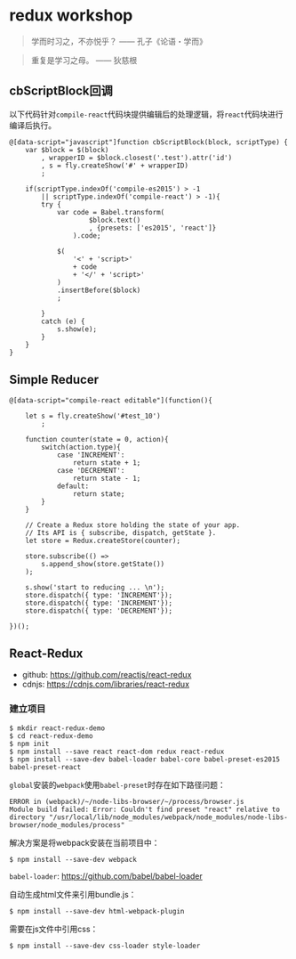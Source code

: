 # redux workshop


> 学而时习之，不亦悦乎？ —— 孔子《论语・学而》

> 重复是学习之母。 —— 狄慈根



<style type="text/css">
@import "http://258i.com/static/bower_components/snippets/css/mp/style.css";
</style>

<script src="http://258i.com/static/bower_components/snippets/js/mp/fly.js"></script>
<script src="http://258i.com/static/build/babel/babel.min.js"></script>
<script src="http://258i.com/static/bower_components/react/react.js"></script>
<script src="http://258i.com/static/bower_components/react/react-dom.js"></script>
<script src="http://258i.com/static/build/redux/redux.min.js"></script> 


## cbScriptBlock回调

以下代码针对`compile-react`代码块提供编辑后的处理逻辑，将`react`代码块进行编译后执行。

    @[data-script="javascript"]function cbScriptBlock(block, scriptType) {
        var $block = $(block)
            , wrapperID = $block.closest('.test').attr('id')
            , s = fly.createShow('#' + wrapperID)
            ;
        
        if(scriptType.indexOf('compile-es2015') > -1
            || scriptType.indexOf('compile-react') > -1){
            try {
                var code = Babel.transform(
                        $block.text()
                        , {presets: ['es2015', 'react']}
                    ).code;

                $(
                    '<' + 'script>'
                    + code
                    + '</' + 'script>'
                )
                .insertBefore($block)
                ;

            }
            catch (e) {
                s.show(e);
            }
        } 
    }




## Simple Reducer

<div id="test_10" class="test">
<div class="test-container">

    @[data-script="compile-react editable"](function(){

        let s = fly.createShow('#test_10')
            ;

        function counter(state = 0, action){
            switch(action.type){
                case 'INCREMENT':
                    return state + 1;
                case 'DECREMENT':
                    return state - 1;
                default:
                    return state;
            }
        }

        // Create a Redux store holding the state of your app.
        // Its API is { subscribe, dispatch, getState }.
        let store = Redux.createStore(counter);

        store.subscribe(() =>
            s.append_show(store.getState())
        );

        s.show('start to reducing ... \n');
        store.dispatch({ type: 'INCREMENT'});
        store.dispatch({ type: 'INCREMENT'});
        store.dispatch({ type: 'DECREMENT'});

    })();

</div>
<div class="test-console"></div>
<div class="test-panel">
</div>
</div>



## React-Redux

* github: <https://github.com/reactjs/react-redux>
* cdnjs: <https://cdnjs.com/libraries/react-redux>

### 建立项目

    $ mkdir react-redux-demo
    $ cd react-redux-demo
    $ npm init
    $ npm install --save react react-dom redux react-redux
    $ npm install --save-dev babel-loader babel-core babel-preset-es2015 babel-preset-react

`global`安装的`webpack`使用`babel-preset`时存在如下路径问题：

    ERROR in (webpack)/~/node-libs-browser/~/process/browser.js
    Module build failed: Error: Couldn't find preset "react" relative to directory "/usr/local/lib/node_modules/webpack/node_modules/node-libs-browser/node_modules/process"

解决方案是将webpack安装在当前项目中：

    $ npm install --save-dev webpack

`babel-loader`: <https://github.com/babel/babel-loader>

自动生成html文件来引用bundle.js：

    $ npm install --save-dev html-webpack-plugin
    
需要在js文件中引用css：

    $ npm install --save-dev css-loader style-loader






